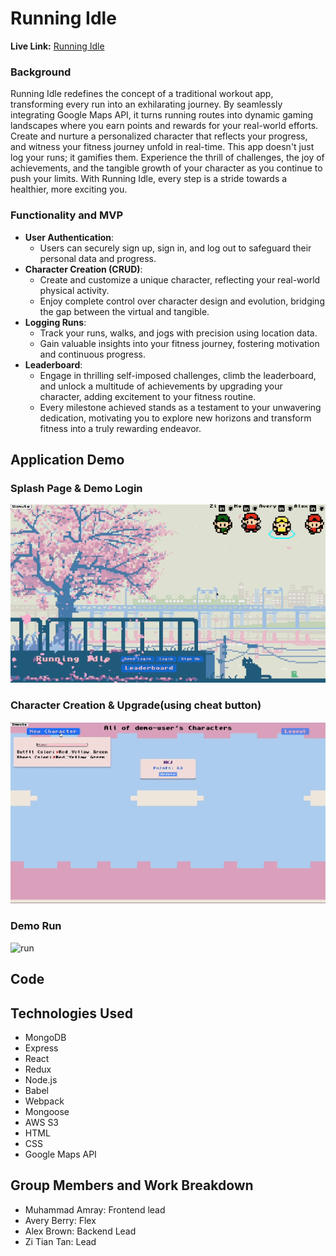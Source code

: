 # Running Idle

**Live Link:** [Running Idle](https://running-idle.onrender.com)

### Background

Running Idle redefines the concept of a traditional workout app, transforming every run into an exhilarating journey. By seamlessly integrating Google Maps API, it turns running routes into dynamic gaming landscapes where you earn points and rewards for your real-world efforts. Create and nurture a personalized character that reflects your progress, and witness your fitness journey unfold in real-time. This app doesn't just log your runs; it gamifies them. Experience the thrill of challenges, the joy of achievements, and the tangible growth of your character as you continue to push your limits. With Running Idle, every step is a stride towards a healthier, more exciting you.

### Functionality and MVP

- **User Authentication**:
  - Users can securely sign up, sign in, and log out to safeguard their personal data and progress.
- **Character Creation (CRUD)**:
  - Create and customize a unique character, reflecting your real-world physical activity.
  - Enjoy complete control over character design and evolution, bridging the gap between the virtual and tangible.
- **Logging Runs**:
  - Track your runs, walks, and jogs with precision using location data.
  - Gain valuable insights into your fitness journey, fostering motivation and continuous progress.
- **Leaderboard**:
  - Engage in thrilling self-imposed challenges, climb the leaderboard, and unlock a multitude of achievements by upgrading your character, adding excitement to your fitness routine.
  - Every milestone achieved stands as a testament to your unwavering dedication, motivating you to explore new horizons and transform fitness into a truly rewarding endeavor.

## Application Demo

### Splash Page & Demo Login
![Demo Login](frontend/public/assets/readmeimages/demologin.gif)

### Character Creation & Upgrade(using cheat button)
![character](frontend/public/assets/readmeimages/character.gif)

### Demo Run
![run](frontend/public/assets/readmeimages/run.gif)

## Code

## Technologies Used

- MongoDB
- Express
- React
- Redux
- Node.js
- Babel
- Webpack
- Mongoose
- AWS S3
- HTML
- CSS
- Google Maps API

## Group Members and Work Breakdown

- Muhammad Amray: Frontend lead
- Avery Berry: Flex
- Alex Brown: Backend Lead
- Zi Tian Tan: Lead
